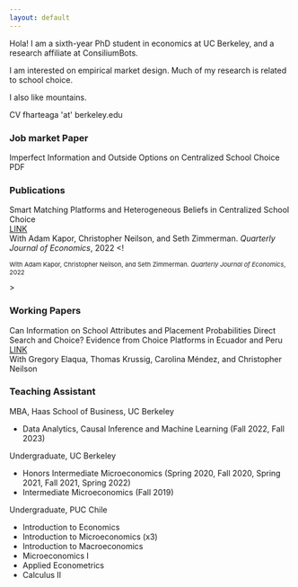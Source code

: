 ```yaml
---
layout: default
---
```


Hola! I am a sixth-year PhD student in economics at UC Berkeley, and a research affiliate at ConsiliumBots. 

I am interested on empirical market design. Much of my research is related to school choice.

I also like mountains.

CV
fharteaga 'at' berkeley.edu



### Job market Paper

Imperfect Information and Outside Options on Centralized School Choice<br/>
PDF

### Publications
Smart Matching Platforms and Heterogeneous Beliefs in Centralized School Choice<br/>
[LINK](https://academic.oup.com/qje/article/137/3/1791/6544686)<br/>
With Adam Kapor, Christopher Neilson, and Seth Zimmerman. <i>Quarterly Journal of Economics</i>, 2022
<! <p style="font-size: 11px;">With Adam Kapor, Christopher Neilson, and Seth Zimmerman. <i>Quarterly Journal of Economics</i>, 2022</p> >
### Working Papers

Can Information on School Attributes and Placement Probabilities Direct Search and Choice? Evidence from Choice Platforms in Ecuador and Peru<br/>
[LINK](https://publications.iadb.org/en/can-information-school-attributes-and-placement-probabilities-direct-search-and-choice-evidence)<br/>
With Gregory Elaqua, Thomas Krussig, Carolina Méndez, and Christopher Neilson

### Teaching Assistant
 MBA, Haas School of Business, UC Berkeley
*   Data Analytics, Causal Inference and Machine Learning (Fall 2022, Fall 2023)

 Undergraduate, UC Berkeley
*   Honors Intermediate Microeconomics (Spring 2020, Fall 2020, Spring 2021, Fall 2021, Spring 2022)
*   Intermediate Microeconomics (Fall 2019)

 Undergraduate, PUC Chile
 *   Introduction to Economics 
 *   Introduction to Microeconomics (x3) 
 *   Introduction to Macroeconomics
 *   Microeconomics I
 *   Applied Econometrics
 *   Calculus II

